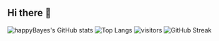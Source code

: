 ## Hi there 👋

<!--
**happyBayes/happyBayes** is a ✨ _special_ ✨ repository because its `README.md` (this file) appears on your GitHub profile.

Here are some ideas to get you started:

- 🔭 I’m currently working on ...
- 🌱 I’m currently learning ...
- 👯 I’m looking to collaborate on ...
- 🤔 I’m looking for help with ...
- 💬 Ask me about ...
- 📫 How to reach me: ...
- 😄 Pronouns: ...
- ⚡ Fun fact: ...
-->
![happyBayes's GitHub stats](https://github-readme-stats.vercel.app/api?username=happyBayes)
![Top Langs](https://github-readme-stats.vercel.app/api/top-langs/?username=happyBayes)
![visitors](https://visitor-badge.glitch.me/badge?page_id=happyBayes&left_color=green&right_color=red) <!-- 页面被访问次数-->
![GitHub Streak](https://streak-stats.demolab.com/?user=happyBayes) <!--提交天数 -->
